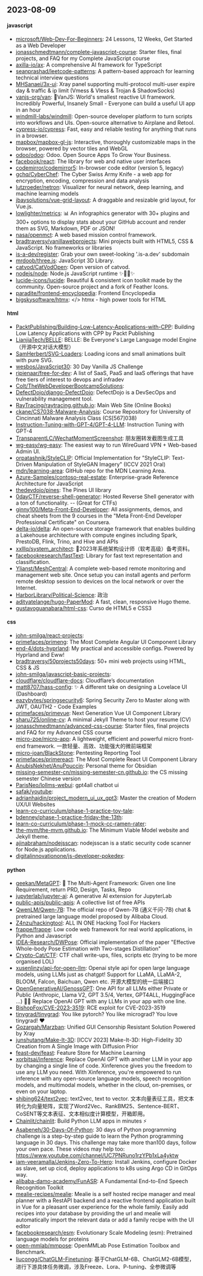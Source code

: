 ## 2023-08-09

#### javascript
* [microsoft/Web-Dev-For-Beginners](https://github.com/microsoft/Web-Dev-For-Beginners): 24 Lessons, 12 Weeks, Get Started as a Web Developer
* [jonasschmedtmann/complete-javascript-course](https://github.com/jonasschmedtmann/complete-javascript-course): Starter files, final projects, and FAQ for my Complete JavaScript course
* [axilla-io/ax](https://github.com/axilla-io/ax): A comprehensive AI framework for TypeScript
* [seanprashad/leetcode-patterns](https://github.com/seanprashad/leetcode-patterns): A pattern-based approach for learning technical interview questions
* [MHSanaei/3x-ui](https://github.com/MHSanaei/3x-ui): Xray panel supporting multi-protocol multi-user expire day & traffic & ip limit (Vmess & Vless & Trojan & ShadowSocks)
* [vanjs-org/van](https://github.com/vanjs-org/van): 🍦VanJS: World's smallest reactive UI framework. Incredibly Powerful, Insanely Small - Everyone can build a useful UI app in an hour
* [windmill-labs/windmill](https://github.com/windmill-labs/windmill): Open-source developer platform to turn scripts into workflows and UIs. Open-source alternative to Airplane and Retool.
* [cypress-io/cypress](https://github.com/cypress-io/cypress): Fast, easy and reliable testing for anything that runs in a browser.
* [mapbox/mapbox-gl-js](https://github.com/mapbox/mapbox-gl-js): Interactive, thoroughly customizable maps in the browser, powered by vector tiles and WebGL
* [odoo/odoo](https://github.com/odoo/odoo): Odoo. Open Source Apps To Grow Your Business.
* [facebook/react](https://github.com/facebook/react): The library for web and native user interfaces
* [codemirror/codemirror5](https://github.com/codemirror/codemirror5): In-browser code editor (version 5, legacy)
* [gchq/CyberChef](https://github.com/gchq/CyberChef): The Cyber Swiss Army Knife - a web app for encryption, encoding, compression and data analysis
* [lutzroeder/netron](https://github.com/lutzroeder/netron): Visualizer for neural network, deep learning, and machine learning models
* [jbaysolutions/vue-grid-layout](https://github.com/jbaysolutions/vue-grid-layout): A draggable and resizable grid layout, for Vue.js.
* [lowlighter/metrics](https://github.com/lowlighter/metrics): 📊 An infographics generator with 30+ plugins and 300+ options to display stats about your GitHub account and render them as SVG, Markdown, PDF or JSON!
* [nasa/openmct](https://github.com/nasa/openmct): A web based mission control framework.
* [bradtraversy/vanillawebprojects](https://github.com/bradtraversy/vanillawebprojects): Mini projects built with HTML5, CSS & JavaScript. No frameworks or libraries
* [is-a-dev/register](https://github.com/is-a-dev/register): Grab your own sweet-looking '.is-a.dev' subdomain
* [mrdoob/three.js](https://github.com/mrdoob/three.js): JavaScript 3D Library.
* [catvod/CatVodOpen](https://github.com/catvod/CatVodOpen): Open version of catvod.
* [nodejs/node](https://github.com/nodejs/node): Node.js JavaScript runtime ✨🐢🚀✨
* [lucide-icons/lucide](https://github.com/lucide-icons/lucide): Beautiful & consistent icon toolkit made by the community. Open-source project and a fork of Feather Icons.
* [paradite/frontend-encyclopedia](https://github.com/paradite/frontend-encyclopedia): Frontend Encyclopedia
* [bigskysoftware/htmx](https://github.com/bigskysoftware/htmx): </> htmx - high power tools for HTML

#### html
* [PacktPublishing/Building-Low-Latency-Applications-with-CPP](https://github.com/PacktPublishing/Building-Low-Latency-Applications-with-CPP): Building Low Latency Applications with CPP by Packt Publishing
* [LianjiaTech/BELLE](https://github.com/LianjiaTech/BELLE): BELLE: Be Everyone's Large Language model Engine（开源中文对话大模型）
* [SamHerbert/SVG-Loaders](https://github.com/SamHerbert/SVG-Loaders): Loading icons and small animations built with pure SVG.
* [wesbos/JavaScript30](https://github.com/wesbos/JavaScript30): 30 Day Vanilla JS Challenge
* [ripienaar/free-for-dev](https://github.com/ripienaar/free-for-dev): A list of SaaS, PaaS and IaaS offerings that have free tiers of interest to devops and infradev
* [Colt/TheWebDeveloperBootcampSolutions](https://github.com/Colt/TheWebDeveloperBootcampSolutions): 
* [DefectDojo/django-DefectDojo](https://github.com/DefectDojo/django-DefectDojo): DefectDojo is a DevSecOps and vulnerability management tool.
* [RayTracing/raytracing.github.io](https://github.com/RayTracing/raytracing.github.io): Main Web Site (Online Books)
* [ckane/CS7038-Malware-Analysis](https://github.com/ckane/CS7038-Malware-Analysis): Course Repository for University of Cincinnati Malware Analysis Class (CS[567]038)
* [Instruction-Tuning-with-GPT-4/GPT-4-LLM](https://github.com/Instruction-Tuning-with-GPT-4/GPT-4-LLM): Instruction Tuning with GPT-4
* [TransparentLC/WechatMomentScreenshot](https://github.com/TransparentLC/WechatMomentScreenshot): 朋友圈转发截图生成工具
* [wg-easy/wg-easy](https://github.com/wg-easy/wg-easy): The easiest way to run WireGuard VPN + Web-based Admin UI.
* [orpatashnik/StyleCLIP](https://github.com/orpatashnik/StyleCLIP): Official Implementation for "StyleCLIP: Text-Driven Manipulation of StyleGAN Imagery" (ICCV 2021 Oral)
* [mdn/learning-area](https://github.com/mdn/learning-area): GitHub repo for the MDN Learning Area.
* [Azure-Samples/contoso-real-estate](https://github.com/Azure-Samples/contoso-real-estate): Enterprise-grade Reference Architecture for JavaScript
* [thedevdojo/pines](https://github.com/thedevdojo/pines): The Pines UI library
* [0dayCTF/reverse-shell-generator](https://github.com/0dayCTF/reverse-shell-generator): Hosted Reverse Shell generator with a ton of functionality. -- (Great for CTFs)
* [ginny100/Meta-Front-End-Developer](https://github.com/ginny100/Meta-Front-End-Developer): All assignments, demos, and cheat sheets from the 9 courses in the "Meta Front-End Developer Professional Certificate" on Coursera.
* [delta-io/delta](https://github.com/delta-io/delta): An open-source storage framework that enables building a Lakehouse architecture with compute engines including Spark, PrestoDB, Flink, Trino, and Hive and APIs
* [xxlllq/system_architect](https://github.com/xxlllq/system_architect): 💯2023年系统架构设计师（软考高级）备考资料。
* [facebookresearch/fastText](https://github.com/facebookresearch/fastText): Library for fast text representation and classification.
* [Ylianst/MeshCentral](https://github.com/Ylianst/MeshCentral): A complete web-based remote monitoring and management web site. Once setup you can install agents and perform remote desktop session to devices on the local network or over the Internet.
* [HarborLibrary/Political-Science](https://github.com/HarborLibrary/Political-Science): 政治
* [adityatelange/hugo-PaperMod](https://github.com/adityatelange/hugo-PaperMod): A fast, clean, responsive Hugo theme.
* [gustavoguanabara/html-css](https://github.com/gustavoguanabara/html-css): Curso de HTML5 e CSS3

#### css
* [john-smilga/react-projects](https://github.com/john-smilga/react-projects): 
* [primefaces/primeng](https://github.com/primefaces/primeng): The Most Complete Angular UI Component Library
* [end-4/dots-hyprland](https://github.com/end-4/dots-hyprland): My practical and accessible configs. Powered by Hyprland and Eww!
* [bradtraversy/50projects50days](https://github.com/bradtraversy/50projects50days): 50+ mini web projects using HTML, CSS & JS
* [john-smilga/javascript-basic-projects](https://github.com/john-smilga/javascript-basic-projects): 
* [cloudflare/cloudflare-docs](https://github.com/cloudflare/cloudflare-docs): Cloudflare’s documentation
* [matt8707/hass-config](https://github.com/matt8707/hass-config): ✨ A different take on designing a Lovelace UI (Dashboard)
* [eazybytes/springsecurity6](https://github.com/eazybytes/springsecurity6): Spring Security Zero to Master along with JWT, OAUTH2 - Code Examples
* [primefaces/primevue](https://github.com/primefaces/primevue): Next Generation Vue UI Component Library
* [sharu725/online-cv](https://github.com/sharu725/online-cv): A minimal Jekyll Theme to host your resume (CV)
* [jonasschmedtmann/advanced-css-course](https://github.com/jonasschmedtmann/advanced-css-course): Starter files, final projects and FAQ for my Advanced CSS course
* [micro-zoe/micro-app](https://github.com/micro-zoe/micro-app): A lightweight, efficient and powerful micro front-end framework. 一款轻量、高效、功能强大的微前端框架
* [micro-joan/BlackStone](https://github.com/micro-joan/BlackStone): Pentesting Reporting Tool
* [primefaces/primereact](https://github.com/primefaces/primereact): The Most Complete React UI Component Library
* [AnubisNekhet/AnuPpuccin](https://github.com/AnubisNekhet/AnuPpuccin): Personal theme for Obsidian
* [missing-semester-cn/missing-semester-cn.github.io](https://github.com/missing-semester-cn/missing-semester-cn.github.io): the CS missing semester Chinese version
* [ParisNeo/lollms-webui](https://github.com/ParisNeo/lollms-webui): gpt4all chatbot ui
* [safak/youtube](https://github.com/safak/youtube): 
* [adrianhajdin/project_modern_ui_ux_gpt3](https://github.com/adrianhajdin/project_modern_ui_ux_gpt3): Master the creation of Modern UX/UI Websites
* [learn-co-curriculum/phase-1-practice-toy-tale](https://github.com/learn-co-curriculum/phase-1-practice-toy-tale): 
* [bdenney/phase-1-practice-friday-the-13th](https://github.com/bdenney/phase-1-practice-friday-the-13th): 
* [learn-co-curriculum/phase-1-mock-cc-ramen-rater](https://github.com/learn-co-curriculum/phase-1-mock-cc-ramen-rater): 
* [the-mvm/the-mvm.github.io](https://github.com/the-mvm/the-mvm.github.io): The Minimum Viable Model website and Jekyll theme.
* [ajinabraham/nodejsscan](https://github.com/ajinabraham/nodejsscan): nodejsscan is a static security code scanner for Node.js applications.
* [digitalinnovationone/js-developer-pokedex](https://github.com/digitalinnovationone/js-developer-pokedex): 

#### python
* [geekan/MetaGPT](https://github.com/geekan/MetaGPT): 🌟 The Multi-Agent Framework: Given one line Requirement, return PRD, Design, Tasks, Repo
* [jupyterlab/jupyter-ai](https://github.com/jupyterlab/jupyter-ai): A generative AI extension for JupyterLab
* [public-apis/public-apis](https://github.com/public-apis/public-apis): A collective list of free APIs
* [QwenLM/Qwen-7B](https://github.com/QwenLM/Qwen-7B): The official repo of Qwen-7B (通义千问-7B) chat & pretrained large language model proposed by Alibaba Cloud.
* [Z4nzu/hackingtool](https://github.com/Z4nzu/hackingtool): ALL IN ONE Hacking Tool For Hackers
* [frappe/frappe](https://github.com/frappe/frappe): Low code web framework for real world applications, in Python and Javascript
* [IDEA-Research/DWPose](https://github.com/IDEA-Research/DWPose): Official implementation of the paper "Effective Whole-body Pose Estimation with Two-stages Distillation"
* [Crypto-Cat/CTF](https://github.com/Crypto-Cat/CTF): CTF chall write-ups, files, scripts etc (trying to be more organised LOL)
* [xusenlinzy/api-for-open-llm](https://github.com/xusenlinzy/api-for-open-llm): Openai style api for open large language models, using LLMs just as chatgpt! Support for LLaMA, LLaMA-2, BLOOM, Falcon, Baichuan, Qwen etc. 开源大模型的统一后端接口
* [OpenGenerativeAI/GenossGPT](https://github.com/OpenGenerativeAI/GenossGPT): One API for all LLMs either Private or Public (Anthropic, Llama V2, GPT 3.5/4, Vertex, GPT4ALL, HuggingFace ...) 🌈🐂 Replace OpenAI GPT with any LLMs in your app with one line.
* [BishopFox/CVE-2023-3519](https://github.com/BishopFox/CVE-2023-3519): RCE exploit for CVE-2023-3519
* [tinygrad/tinygrad](https://github.com/tinygrad/tinygrad): You like pytorch? You like micrograd? You love tinygrad! ❤️
* [Gozargah/Marzban](https://github.com/Gozargah/Marzban): Unified GUI Censorship Resistant Solution Powered by Xray
* [junshutang/Make-It-3D](https://github.com/junshutang/Make-It-3D): [ICCV 2023] Make-It-3D: High-Fidelity 3D Creation from A Single Image with Diffusion Prior
* [feast-dev/feast](https://github.com/feast-dev/feast): Feature Store for Machine Learning
* [xorbitsai/inference](https://github.com/xorbitsai/inference): Replace OpenAI GPT with another LLM in your app by changing a single line of code. Xinference gives you the freedom to use any LLM you need. With Xinference, you're empowered to run inference with any open-source language models, speech recognition models, and multimodal models, whether in the cloud, on-premises, or even on your laptop.
* [shibing624/text2vec](https://github.com/shibing624/text2vec): text2vec, text to vector. 文本向量表征工具，把文本转化为向量矩阵，实现了Word2Vec、RankBM25、Sentence-BERT、CoSENT等文本表征、文本相似度计算模型，开箱即用。
* [Chainlit/chainlit](https://github.com/Chainlit/chainlit): Build Python LLM apps in minutes ⚡️
* [Asabeneh/30-Days-Of-Python](https://github.com/Asabeneh/30-Days-Of-Python): 30 days of Python programming challenge is a step-by-step guide to learn the Python programming language in 30 days. This challenge may take more than100 days, follow your own pace. These videos may help too: https://www.youtube.com/channel/UC7PNRuno1rzYPb1xLa4yktw
* [iam-veeramalla/Jenkins-Zero-To-Hero](https://github.com/iam-veeramalla/Jenkins-Zero-To-Hero): Install Jenkins, configure Docker as slave, set up cicd, deploy applications to k8s using Argo CD in GitOps way.
* [alibaba-damo-academy/FunASR](https://github.com/alibaba-damo-academy/FunASR): A Fundamental End-to-End Speech Recognition Toolkit
* [mealie-recipes/mealie](https://github.com/mealie-recipes/mealie): Mealie is a self hosted recipe manager and meal planner with a RestAPI backend and a reactive frontend application built in Vue for a pleasant user experience for the whole family. Easily add recipes into your database by providing the url and mealie will automatically import the relevant data or add a family recipe with the UI editor
* [facebookresearch/esm](https://github.com/facebookresearch/esm): Evolutionary Scale Modeling (esm): Pretrained language models for proteins
* [open-mmlab/mmpose](https://github.com/open-mmlab/mmpose): OpenMMLab Pose Estimation Toolbox and Benchmark.
* [liucongg/ChatGLM-Finetuning](https://github.com/liucongg/ChatGLM-Finetuning): 基于ChatGLM-6B、ChatGLM2-6B模型，进行下游具体任务微调，涉及Freeze、Lora、P-tuning、全参微调等
